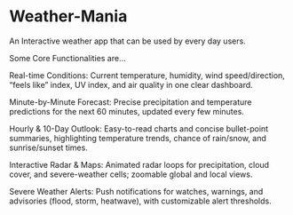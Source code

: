 # Weather-Mania
An Interactive weather app that can be used by every day users.

Some Core Functionalities are...

Real-time Conditions: Current temperature, humidity, wind speed/direction, “feels like” index, UV index, and air quality in one clear dashboard.

Minute-by-Minute Forecast: Precise precipitation and temperature predictions for the next 60 minutes, updated every few minutes.

Hourly & 10-Day Outlook: Easy-to-read charts and concise bullet-point summaries, highlighting temperature trends, chance of rain/snow, and sunrise/sunset times.

Interactive Radar & Maps: Animated radar loops for precipitation, cloud cover, and severe-weather cells; zoomable global and local views.

Severe Weather Alerts: Push notifications for watches, warnings, and advisories (flood, storm, heatwave), with customizable alert thresholds.

